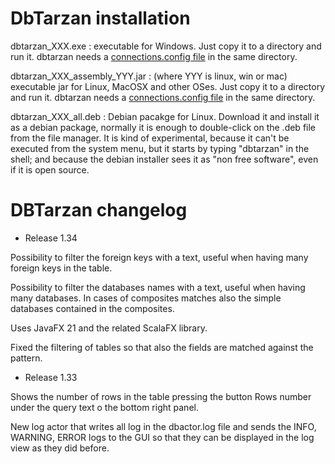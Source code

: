 DbTarzan installation
=====================

dbtarzan_XXX.exe : executable for Windows. Just copy it to a directory and run it. dbtarzan needs a [connections.config file](https://aferrandi.github.io/dbtarzan/The-database-connections-configuration-file) in the same directory. 

dbtarzan_XXX_assembly_YYY.jar : (where YYY is linux, win or mac) executable jar for Linux, MacOSX and other OSes. Just copy it to a directory and run it. dbtarzan needs a [connections.config file](https://aferrandi.github.io/dbtarzan/The-database-connections-configuration-file) in the same directory. 

dbtarzan_XXX_all.deb : Debian pacakge for Linux. Download it and install it as a debian package, normally it is enough to double-click on the .deb file from the file manager. It is kind of experimental, because it can't be executed from the system menu, but it starts by typing "dbtarzan" in the shell; and because the debian installer sees it as "non free software", even if it is open source.     


DBTarzan changelog
=================
- Release 1.34

Possibility to filter the foreign keys with a text, useful when having many foreign keys in the table.

Possibility to filter the databases names with a text, useful when having many databases. In cases of composites matches also the simple databases contained in the composites.

Uses JavaFX 21 and the related ScalaFX library.

Fixed the filtering of tables so that also the fields are matched against the pattern.

- Release 1.33

Shows the number of rows in the table pressing the button Rows number under the query text o the bottom right panel.

New log actor that writes all log in the dbactor.log file and sends the INFO, WARNING, ERROR logs to the GUI so that they can be displayed in the log view as they did before.










